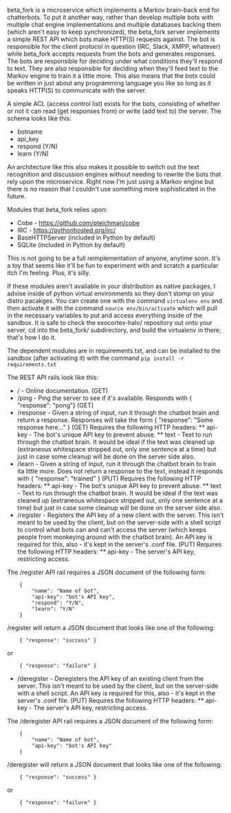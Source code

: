 beta_fork is a microservice which implements a Markov brain-back end for chatterbots.  To put it another way, rather than develop multiple bots with multiple chat engine implementations and multiple databases backing them (which aren't easy to keep synchronized), the beta_fork server implements a simple REST API which bots make HTTP(S) requests against.  The bot is responsible for the client protocol in question (IRC, Slack, XMPP, whatever) while beta_fork accepts requests from the bots and generates responses.  The bots are responsible for deciding under what conditions they'll respond to text.  They are also responsible for deciding when they'll feed text to the Markov engine to train it a little more.  This also means that the bots could be written in just about any programming language you like so long as it speaks HTTP(S) to communicate with the server.

A simple ACL (access control list) exists for the bots, consisting of whether or not it can read (get responses from) or write (add text to) the server.  The schema looks like this:

* botname
* api_key
* respond (Y/N)
* learn (Y/N)

An architecture like this also makes it possible to switch out the text recognition and discussion engines without needing to rewrite the bots that rely upon the microservice.  Right now I'm just using a Markov engine but there is no reason that I couldn't use something more sophisticated in the future.

Modules that beta_fork relies upon:

* Cobe - https://github.com/pteichman/cobe
* IRC - https://pythonhosted.org/irc/
* BaseHTTPServer (included in Python by default)
* SQLite (included in Python by default)

This is not going to be a full reimplementation of anyone, anytime soon.  It's a toy that seems like it'll be fun to experiment with and scratch a particular itch I'm feeling.  Plus, it's silly.

If these modules aren't available in your distribution as native packages, I advise inside of python virtual environments so they don't stomp on your distro pacakges.  You can create one with the command `virtualenv env` and then activate it with the command `source env/bin/activate` which will pull in the necessary variables to put and access everything inside of the sandbox.  It is safe to check the exocortex-halo/ repository out onto your server, cd into the beta_fork/ subdirectory, and build the virtualenv in there; that's how I do it.

The dependent modules are in requirements.txt, and can be installed to the sandbox (after activating it) with the command `pip install -r requirements.txt`

The REST API rails look like this:

* / - Online documentation. (GET)
* /ping - Ping the server to see if it's available.  Responds with { "response": "pong"} (GET)
* /response - Given a string of input, run it through the chatbot brain and return a response.  Responses will take the form { "response": "Some response here..." }  (GET)  Requires the following HTTP headers:
** api-key - The bot's unique API key to prevent abuse.
** text - Text to run through the chatbot brain.  It would be ideal if the text was cleaned up (extraneous whitespace stripped out, only one sentence at a time) but just in case some cleanup will be done on the server side also.
* /learn - Given a string of input, run it through the chatbot brain to train ita little more.  Does not return a response to the text, instead it responds with { "response": "trained" }  (PUT)  Requires the following HTTP headers:
** api-key - The bot's unique API key to prevent abuse.
** text - Text to run through the chatbot brain.  It would be ideal if the text was cleaned up (extraneous whitespace stripped out, only one sentence at a time) but just in case some cleanup will be done on the server side also.
* /register - Registers the API key of a new client with the server.  This isn't meant to be used by the client, but on the server-side with a shell script to control what bots can and can't access the server (which keeps people from monkeying around with the chatbot brain).  An API key is required for this, also - it's kept in the server's .conf file.  (PUT)  Requires the following HTTP headers:
** api-key - The server's API key, restricting access.

The /register API rail requires a JSON document of the following form:

```
    {
        "name": "Name of bot",
        "api-key": "bot's API key",
        "respond": "Y/N",
        "learn": "Y/N"
    }
```

/register will return a JSON document that looks like one of the following:

```
    { "response": "success" }
```

or

```
    { "response": "failure" }
```

* /deregister - Deregisters the API key of an existing client from the server.  This isn't meant to be used by the client, but on the server-side with a shell script.  An API key is required for this, also - it's kept in the server's .conf file.  (PUT)  Requires the following HTTP headers:
** api-key - The server's API key, restricting access.

The /deregister API rail requires a JSON document of the following form:

```
    {
        "name": "Name of bot",
        "api-key": "bot's API key"
    }
```

/deregister will return a JSON document that looks like one of the following:

```
    { "response": "success" }
```

or

```
    { "response": "failure" }
```

